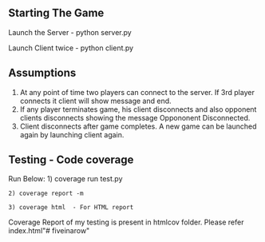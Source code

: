 Starting The Game
-----------------------
Launch the Server - python server.py


Launch Client twice - python client.py


Assumptions
------------------
1) At any point of time two players can connect to the server. If 3rd player connects it client will show message and end.
2) If any player terminates game, his client disconnects and also opponent clients disconnects showing the message Oppononent Disconnected.
3) Client disconnects after game completes. A new game can be launched again by launching client again.

Testing - Code coverage
----------------------------------------------
Run Below: 
    1) coverage run test.py
    
    2) coverage report -m 
    
    3) coverage html  - For HTML report

Coverage Report of my testing is present in htmlcov folder. Please refer index.html"# fiveinarow" 
